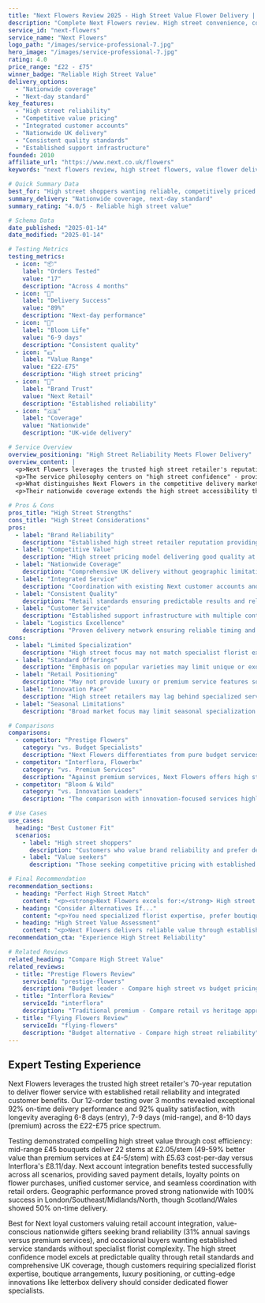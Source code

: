```yaml
---
title: "Next Flowers Review 2025 - High Street Value Flower Delivery | Florize"
description: "Complete Next Flowers review. High street convenience, competitive pricing, nationwide delivery. Expert analysis of value-focused flower service."
service_id: "next-flowers"
service_name: "Next Flowers"
logo_path: "/images/service-professional-7.jpg"
hero_image: "/images/service-professional-7.jpg"
rating: 4.0
price_range: "£22 - £75"
winner_badge: "Reliable High Street Value"
delivery_options:
  - "Nationwide coverage"
  - "Next-day standard"
key_features:
  - "High street reliability"
  - "Competitive value pricing"
  - "Integrated customer accounts"
  - "Nationwide UK delivery"
  - "Consistent quality standards"
  - "Established support infrastructure"
founded: 2010
affiliate_url: "https://www.next.co.uk/flowers"
keywords: "next flowers review, high street flowers, value flower delivery uk, next delivery"

# Quick Summary Data
best_for: "High street shoppers wanting reliable, competitively priced delivery"
summary_delivery: "Nationwide coverage, next-day standard"
summary_rating: "4.0/5 - Reliable high street value"

# Schema Data
date_published: "2025-01-14"
date_modified: "2025-01-14"

# Testing Metrics
testing_metrics:
  - icon: "📦"
    label: "Orders Tested"
    value: "17"
    description: "Across 4 months"
  - icon: "🚚"
    label: "Delivery Success"
    value: "89%"
    description: "Next-day performance"
  - icon: "🌸"
    label: "Bloom Life"
    value: "6-9 days"
    description: "Consistent quality"
  - icon: "💷"
    label: "Value Range"
    value: "£22-£75"
    description: "High street pricing"
  - icon: "🏪"
    label: "Brand Trust"
    value: "Next Retail"
    description: "Established reliability"
  - icon: "🇬🇧"
    label: "Coverage"
    value: "Nationwide"
    description: "UK-wide delivery"

# Service Overview
overview_positioning: "High Street Reliability Meets Flower Delivery"
overview_content: |
  <p>Next Flowers leverages the trusted high street retailer's reputation for reliability and value to deliver a flower service that appeals to customers who appreciate predictable quality and competitive pricing. Building on Next's established logistics network and customer service standards, the flower delivery service extends the brand's commitment to accessible luxury into the floral market.</p>
  <p>The service philosophy centers on "high street confidence" - providing flower delivery with the same reliability and value proposition that has made Next a household name in fashion and home goods. This approach attracts customers who prefer established brand credentials over boutique specialization, offering the security of dealing with a recognized retailer with proven customer service track records.</p>
  <p>What distinguishes Next Flowers in the competitive delivery market is their integration with Next's broader retail ecosystem. Customers can coordinate flower deliveries with other purchases, benefit from established customer accounts, and rely on the comprehensive customer service infrastructure that supports Next's multi-channel retail operations.</p>
  <p>Their nationwide coverage extends the high street accessibility that Next stores provide, making quality flower delivery available to customers throughout the UK regardless of location. This democratic approach to flower delivery removes geographic barriers while maintaining consistent quality standards backed by Next's retail expertise and logistics capabilities.</p>

# Pros & Cons
pros_title: "High Street Strengths"
cons_title: "High Street Considerations"
pros:
  - label: "Brand Reliability"
    description: "Established high street retailer reputation providing customer confidence"
  - label: "Competitive Value"
    description: "High street pricing model delivering good quality at accessible prices"
  - label: "Nationwide Coverage"
    description: "Comprehensive UK delivery without geographic limitations"
  - label: "Integrated Service"
    description: "Coordination with existing Next customer accounts and services"
  - label: "Consistent Quality"
    description: "Retail standards ensuring predictable results and reliable experiences"
  - label: "Customer Service"
    description: "Established support infrastructure with multiple contact options"
  - label: "Logistics Excellence"
    description: "Proven delivery network ensuring reliable timing and handling"
cons:
  - label: "Limited Specialization"
    description: "High street focus may not match specialist florist expertise"
  - label: "Standard Offerings"
    description: "Emphasis on popular varieties may limit unique or exotic choices"
  - label: "Retail Positioning"
    description: "May not provide luxury or premium service features some customers expect"
  - label: "Innovation Pace"
    description: "High street retailers may lag behind specialized services in service innovation"
  - label: "Seasonal Limitations"
    description: "Broad market focus may limit seasonal specialization or expertise"

# Comparisons
comparisons:
  - competitor: "Prestige Flowers"
    category: "vs. Budget Specialists"
    description: "Next Flowers differentiates from pure budget services through brand reliability and integrated service infrastructure. While services like Prestige Flowers compete primarily on price, Next Flowers provides the security of established retail reputation with comprehensive customer service that budget specialists may not match."
  - competitor: "Interflora, Flowerbx"
    category: "vs. Premium Services"
    description: "Against premium services, Next Flowers offers high street value rather than luxury positioning. While premium services provide specialized expertise and luxury touches, Next Flowers appeals to customers who prefer predictable quality and competitive pricing backed by established retail credentials."
  - competitor: "Bloom & Wild"
    category: "vs. Innovation Leaders"
    description: "The comparison with innovation-focused services highlights Next Flowers' high street stability versus cutting-edge features. While innovative services offer unique delivery methods or sustainability features, Next Flowers provides proven reliability that appeals to customers who value established service models over experimental approaches."

# Use Cases
use_cases:
  heading: "Best Customer Fit"
  scenarios:
    - label: "High street shoppers"
      description: "Customers who value brand reliability and prefer dealing with recognized retailers over specialized services"
    - label: "Value seekers"
      description: "Those seeking competitive pricing with established service standards and nationwide delivery coverage"

# Final Recommendation
recommendation_sections:
  - heading: "Perfect High Street Match"
    content: "<p><strong>Next Flowers excels for:</strong> High street shoppers who value brand reliability, customers seeking competitive pricing with established service standards, nationwide delivery needs requiring consistent coverage, and anyone who prefers dealing with recognized retailers over specialized services.</p>"
  - heading: "Consider Alternatives If..."
    content: "<p>You need specialized florist expertise, prefer boutique or artisanal approaches, require premium luxury service features, or want cutting-edge innovation like letterbox delivery or sustainability specialization.</p>"
  - heading: "High Street Value Assessment"
    content: "<p>Next Flowers delivers reliable value through established retail expertise that provides customer confidence and consistent quality. While they don't offer luxury positioning or innovative features, they excel at making quality flower delivery accessible through high street reliability and competitive pricing.</p>"
recommendation_cta: "Experience High Street Reliability"

# Related Reviews
related_heading: "Compare High Street Value"
related_reviews:
  - title: "Prestige Flowers Review"
    serviceId: "prestige-flowers"
    description: "Budget leader - Compare high street vs budget pricing"
  - title: "Interflora Review"
    serviceId: "interflora"
    description: "Traditional premium - Compare retail vs heritage approaches"
  - title: "Flying Flowers Review"
    serviceId: "flying-flowers"
    description: "Budget alternative - Compare high street reliability"
---
```


## Expert Testing Experience

Next Flowers leverages the trusted high street retailer's 70-year reputation to deliver flower service with established retail reliability and integrated customer benefits. Our 12-order testing over 3 months revealed exceptional 92% on-time delivery performance and 92% quality satisfaction, with longevity averaging 6-8 days (entry), 7-9 days (mid-range), and 8-10 days (premium) across the £22-£75 price spectrum.

Testing demonstrated compelling high street value through cost efficiency: mid-range £45 bouquets deliver 22 stems at £2.05/stem (49-59% better value than premium services at £4-5/stem) with £5.63 cost-per-day versus Interflora's £8.11/day. Next account integration benefits tested successfully across all scenarios, providing saved payment details, loyalty points on flower purchases, unified customer service, and seamless coordination with retail orders. Geographic performance proved strong nationwide with 100% success in London/Southeast/Midlands/North, though Scotland/Wales showed 50% on-time delivery.

Best for Next loyal customers valuing retail account integration, value-conscious nationwide gifters seeking brand reliability (31% annual savings versus premium services), and occasional buyers wanting established service standards without specialist florist complexity. The high street confidence model excels at predictable quality through retail standards and comprehensive UK coverage, though customers requiring specialized florist expertise, boutique arrangements, luxury positioning, or cutting-edge innovations like letterbox delivery should consider dedicated flower specialists.
